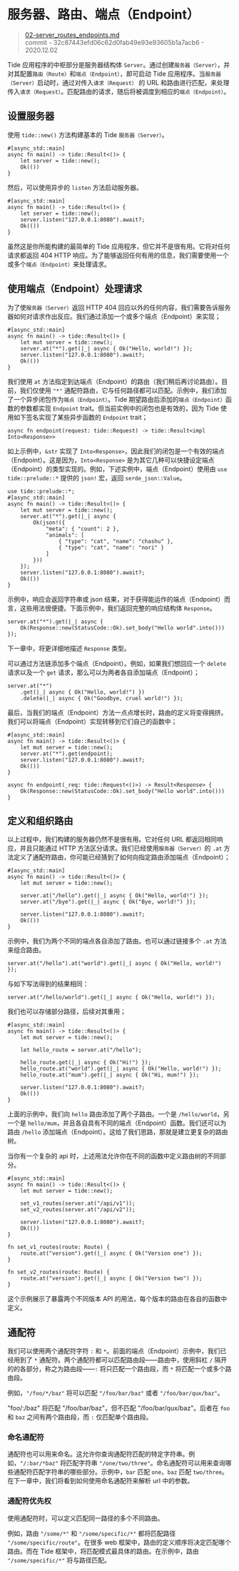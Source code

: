 # 服务器、路由、端点（Endpoint）

> [02-server_routes_endpoints.md](https://github.com/http-rs/tide-book/blob/main/src/02-server_routes_endpoints.md)
> <br />
> commit - 32c87443efd06c62d0fab49e93e93605b1a7acb6 - 2020.12.02

Tide 应用程序的中枢部分是服务器结构体 `Server`。通过创建`服务器（Server）`，并对其配置`路由（Route）`和`端点（Endpoint）`，即可启动 Tide 应用程序。当`服务器（Server）`启动时，通过对传入`请求（Request）` 的 URL 和路由进行匹配，来处理传入`请求（Request）`。匹配路由的请求，随后将被调度到相应的`端点（Endpoint）`。

## 设置服务器

使用 `tide::new()` 方法构建基本的 Tide `服务器（Server）`。

```rust,edition2018,no_run
#[async_std::main]
async fn main() -> tide::Result<()> {
    let server = tide::new();
    Ok(())
}
```

然后，可以使用异步的 `listen` 方法启动服务器。

```rust,edition2018,no_run
#[async_std::main]
async fn main() -> tide::Result<()> {
    let server = tide::new();
    server.listen("127.0.0.1:8080").await?;
    Ok(())
}
```

虽然这是你所能构建的最简单的 Tide 应用程序，但它并不是很有用。它将对任何请求都返回 404 HTTP 响应。为了能够返回任何有用的信息，我们需要使用一个或多个`端点（Endpoint）`来处理请求。

## 使用端点（Endpoint）处理请求

为了使`服务器（Server）`返回 HTTP 404 回应以外的任何内容，我们需要告诉服务器如何对请求作出反应。我们通过添加一个或多个端点（Endpoint）来实现；

```rust,edition2018,no_run
#[async_std::main]
async fn main() -> tide::Result<()> {
    let mut server = tide::new();
    server.at("*").get(|_| async { Ok("Hello, world!") });
    server.listen("127.0.0.1:8080").await?;
    Ok(())
}
```

我们使用 `at` 方法指定到达端点（Endpoint）的路由（我们稍后再讨论路由）。目前，我们仅使用 `"*"` 通配符路由，它与任何路径都可以匹配。示例中，我们添加了一个异步闭包作为`端点（Endpoint）`。Tide 期望路由后添加的`端点（Endpoint）`函数的参数都实现 `Endpoint` trait。但当前实例中的闭包也是有效的，因为 Tide 使用如下签名实现了某些异步函数的 `Endpoint` trait；

```rust,ignore
async fn endpoint(request: tide::Request) -> tide::Result<impl Into<Response>>
```

如上示例中，`&str` 实现了 `Into<Response>`，因此我们的闭包是一个有效的端点（Endpoint）。这是因为，`Into<Response>` 是为其它几种可以快捷设定端点（Endpoint）的类型实现的。例如，下述实例中，端点（Endpoint）使用由 `use tide::prelude::*` 提供的 `json!` 宏，返回 `serde_json::Value`。

```rust,edition2018,no_run
use tide::prelude::*;
#[async_std::main]
async fn main() -> tide::Result<()> {
    let mut server = tide::new();
    server.at("*").get(|_| async {
        Ok(json!({
            "meta": { "count": 2 },
            "animals": [
                { "type": "cat", "name": "chashu" },
                { "type": "cat", "name": "nori" }
            ]
        }))
    });
    server.listen("127.0.0.1:8080").await?;
    Ok(())
}
```

示例中，响应会返回字符串或 json 结果，对于获得能运作的端点（Endpoint）而言，这些用法很便捷。下面示例中，我们返回完整的响应结构体 `Response`。

```rust,ignore
server.at("*").get(|_| async {
    Ok(Response::new(StatusCode::Ok).set_body("Hello world".into()))
});
```

下一章中，将更详细地描述 `Response` 类型。

可以通过方法链添加多个端点（Endpoint）。例如，如果我们想回应一个 `delete` 请求以及一个 `get` 请求，那么可以为两者各自添加端点（Endpoint）；

```rust,ignore
server.at("*")
    .get(|_| async { Ok("Hello, world!") })
    .delete(|_| async { Ok("Goodbye, cruel world!") });
```

最后，当我们的端点（Endpoint）方法一点点增长时，路由的定义将变得拥挤。我们可以将端点（Endpoint）实现转移到它们自己的函数中；

```rust,edition2018,no_run
#[async_std::main]
async fn main() -> tide::Result<()> {
    let mut server = tide::new();
    server.at("*").get(endpoint);
    server.listen("127.0.0.1:8080").await?;
    Ok(())
}

async fn endpoint(_req: tide::Request<()>) -> Result<Response> {
    Ok(Response::new(StatusCode::Ok).set_body("Hello world".into()))
}
```

## 定义和组织路由

以上过程中，我们构建的服务器仍然不是很有用。它对任何 URL 都返回相同响应，并且只能通过 HTTP 方法区分请求。我们已经使用`服务器（Server）`的 `.at` 方法定义了通配符路由，你可能已经猜到了如何向指定路由添加端点（Endpoint）；

```rust,edition2018,no_run
#[async_std::main]
async fn main() -> tide::Result<()> {
    let mut server = tide::new();

    server.at("/hello").get(|_| async { Ok("Hello, world!") });
    server.at("/bye").get(|_| async { Ok("Bye, world!") });

    server.listen("127.0.0.1:8080").await?;
    Ok(())
}
```

示例中，我们为两个不同的端点各自添加了路由。也可以通过链接多个 `.at` 方法来组合路由。

```rust,ignore
server.at("/hello").at("world").get(|_| async { Ok("Hello, world!") });
```

与如下写法得到的结果相同：

```rust,ignore
server.at("/hello/world").get(|_| async { Ok("Hello, world!") });
```

我们也可以存储部分路径，后续对其重用；

```rust,edition2018,no_run
#[async_std::main]
async fn main() -> tide::Result<()> {
    let mut server = tide::new();

    let hello_route = server.at("/hello");

    hello_route.get(|_| async { Ok("Hi!") });
    hello_route.at("world").get(|_| async { Ok("Hello, world!") });
    hello_route.at("mum").get(|_| async { Ok("Hi, mum!") });

    server.listen("127.0.0.1:8080").await?;
    Ok(())
}
```

上面的示例中，我们向 `hello` 路由添加了两个子路由。一个是 `/hello/world`，另一个是 `hello/mum`，并且各自具有不同的端点（Endpoint）函数。我们还可以为路由 `/hello` 添加端点（Endpoint）。这给了我们思路，那就是建立更复杂的路由树。

当你有一个复杂的 api 时，上述用法允许你在不同的函数中定义路由树的不同部分。

```rust,edition2018,no_run
#[async_std::main]
async fn main() -> tide::Result<()> {
    let mut server = tide::new();

    set_v1_routes(server.at("/api/v1"));
    set_v2_routes(server.at("/api/v2"));

    server.listen("127.0.0.1:8080").await?;
    Ok(())
}

fn set_v1_routes(route: Route) {
    route.at("version").get(|_| async { Ok("Version one") });
}

fn set_v2_routes(route: Route) {
    route.at("version").get(|_| async { Ok("Version two") });
}
```

这个示例展示了暴露两个不同版本 API 的用法，每个版本的路由在各自的函数中定义。

## 通配符

我们可以使用两个通配符字符 `:` 和 `*`。前面的端点（Endpoint）示例中，我们已经用到了 `*` 通配符。两个通配符都可以匹配路由段——路由中，使用斜杠 `/` 隔开的的各部分，称之为路由段——`:` 将只匹配一个路由段，而 `*` 将匹配一个或多个路由段。

例如，`"/foo/*/baz"` 将可以匹配 `"/foo/bar/baz"` 或者 `"/foo/bar/qux/baz"`。

"foo/:/baz" 将匹配 "/foo/bar/baz"，但不匹配 "/foo/bar/qux/baz"。后者在 `foo` 和 `baz` 之间有两个路由段，而 `:` 仅匹配单个路由段。

### 命名通配符

通配符也可以用来命名。这允许你查询通配符匹配的特定字符串。例如，`"/:bar/*baz"` 将匹配字符串 `"/one/two/three"`。命名通配符可以用来查询哪些通配符匹配字符串的哪些部分。示例中，`bar` 匹配 `one`，`baz` 匹配 `two/three`。在下一章中，我们将看到如何使用命名通配符来解析 url 中的参数。

### 通配符优先权

使用通配符时，可以定义匹配同一路径的多个不同路由。

例如，路由 `"/some/*"` 和 `"/some/specific/*"` 都将匹配路径 `"/some/specific/route"`。在很多 web 框架中，路由的定义顺序将决定匹配哪个路由。而在 Tide 框架中，将匹配模式最具体的路由。在示例中，路由 `"/some/specific/*"` 将与路径匹配。

